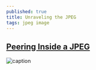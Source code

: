 ```yaml
---
published: true
title: Unraveling the JPEG
tags: jpeg image
---
```

## [Peering Inside a JPEG](https://parametric.press/issue-01/unraveling-the-jpeg/)

![caption](https://parametric.press/issue-01/unraveling-the-jpeg/static/images/glitchy-cat.gif)
